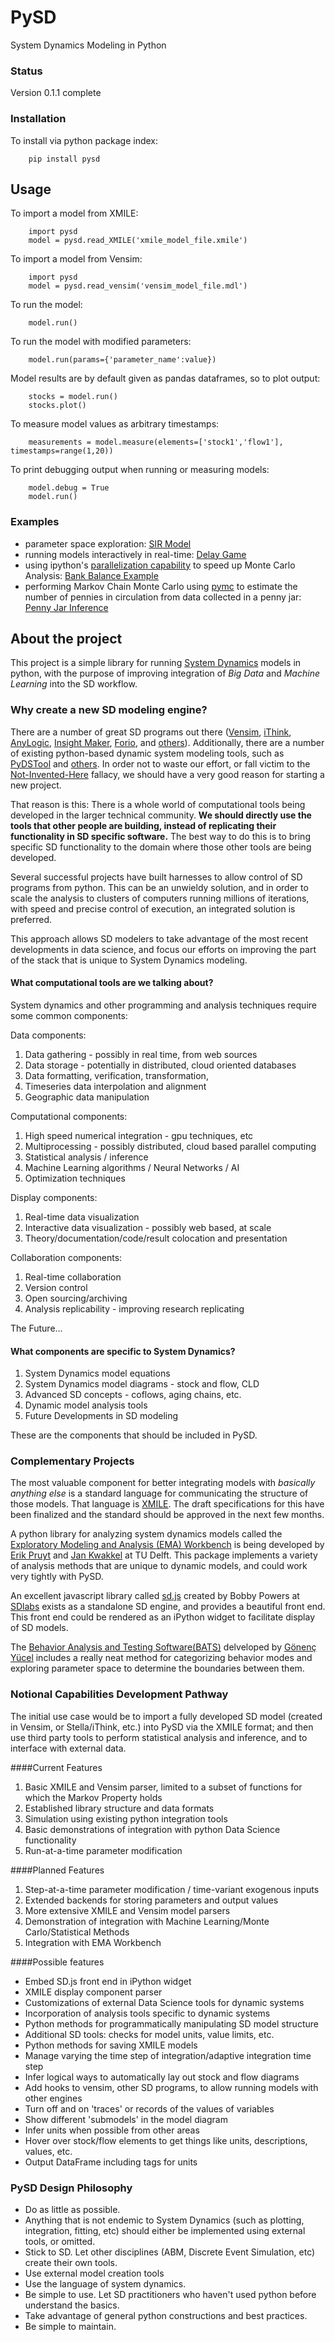 PySD
====

System Dynamics Modeling in Python

### Status
Version 0.1.1 complete

### Installation
To install via python package index:
```
    pip install pysd
```

## Usage
To import a model from XMILE:
```
    import pysd
    model = pysd.read_XMILE('xmile_model_file.xmile')
``` 
To import a model from Vensim:
```
    import pysd
    model = pysd.read_vensim('vensim_model_file.mdl')
```
To run the model:
```
    model.run()
```
To run the model with modified parameters:
```
    model.run(params={'parameter_name':value})
```
Model results are by default given as pandas dataframes, so to plot output:
```
    stocks = model.run()
    stocks.plot()
```
To measure model values as arbitrary timestamps:
```
    measurements = model.measure(elements=['stock1','flow1'], timestamps=range(1,20))
```
To print debugging output when running or measuring models:
``` 
    model.debug = True
    model.run()
```

### Examples

- parameter space exploration: [SIR Model](http://nbviewer.ipython.org/github/JamesPHoughton/pysd/blob/master/example_models/SIR/SIR%20Exploration.ipynb)
- running models interactively in real-time: [Delay Game](http://nbviewer.ipython.org/github/JamesPHoughton/pysd/blob/master/example_models/Delay%20Game/Nth%20Order%20Delay%20Demo.ipynb)
- using ipython's [parallelization capability](http://ipython.org/ipython-doc/dev/parallel/parallel_intro.html) to speed up Monte Carlo Analysis: [Bank Balance Example](http://nbviewer.ipython.org/github/JamesPHoughton/pysd/blob/master/example_models/Bank%20Balance/Parallel%20Monte%20Carlo%20Simulation.ipynb)
- performing Markov Chain Monte Carlo using [pymc](http://pymc-devs.github.io/pymc/README.html) to estimate the number of pennies in circulation from data collected in a penny jar: [Penny Jar Inference](http://nbviewer.ipython.org/github/JamesPHoughton/pysd/blob/master/example_models/Penny%20Jar/Penny%20Jar.ipynb)


## About the project
This project is a simple library for running [System Dynamics](http://en.wikipedia.org/wiki/System_dynamics) models in python, with the purpose of improving integration of *Big Data* and *Machine Learning* into the SD workflow. 

### Why create a new SD modeling engine?

There are a number of great SD programs out there ([Vensim](http://vensim.com/), [iThink](http://www.iseesystems.com/Softwares/Business/ithinkSoftware.aspx), [AnyLogic](http://www.anylogic.com/system-dynamics), [Insight Maker](http://insightmaker.com/), [Forio](http://forio.com/), and [others](http://en.wikipedia.org/wiki/List_of_system_dynamics_software)). Additionally, there are a number of existing python-based dynamic system modeling tools, such as [PyDSTool](http://www.ni.gsu.edu/~rclewley/PyDSTool/FrontPage.html) and [others](http://www.scipy.org/topical-software.html#dynamical-systems). In order not to waste our effort, or fall victim to the [Not-Invented-Here](http://en.wikipedia.org/wiki/Not_invented_here) fallacy, we should have a very good reason for starting a new project. 

That reason is this: There is a whole world of computational tools being developed in the larger technical community. **We should directly use the tools that other people are building, instead of replicating their functionality in SD specific software.** The best way to do this is to bring specific SD functionality to the domain where those other tools are being developed. 

Several successful projects have built harnesses to allow control of SD programs from python. This can be an unwieldy solution, and in order to scale the analysis to clusters of computers running millions of iterations, with speed and precise control of execution, an integrated solution is preferred.

This approach allows SD modelers to take advantage of the most recent developments in data science, and focus our efforts on improving the part of the stack that is unique to System Dynamics modeling.

#### What computational tools are we talking about?

System dynamics and other programming and analysis techniques require some common components:

Data components:

1. Data gathering - possibly in real time, from web sources
2. Data storage - potentially in distributed, cloud oriented databases
4. Data formatting, verification, transformation, 
5. Timeseries data interpolation and alignment
5. Geographic data manipulation

Computational components:

1. High speed numerical integration - gpu techniques, etc
2. Multiprocessing - possibly distributed, cloud based parallel computing
7. Statistical analysis / inference
8. Machine Learning algorithms / Neural Networks / AI
9. Optimization techniques

Display components:

1. Real-time data visualization 
2. Interactive data visualization - possibly web based, at scale
3. Theory/documentation/code/result colocation and presentation

Collaboration components:

1. Real-time collaboration
2. Version control
4. Open sourcing/archiving
3. Analysis replicability - improving research replicating

The Future...

#### What components are specific to System Dynamics?

1. System Dynamics model equations
3. System Dynamics model diagrams - stock and flow, CLD
3. Advanced SD concepts - coflows, aging chains, etc.
4. Dynamic model analysis tools
4. Future Developments in SD modeling

These are the components that should be included in PySD.

### Complementary Projects

The most valuable component for better integrating models with *basically anything else* is a standard language for communicating the structure of those models. That language is [XMILE](http://www.iseesystems.com/community/support/XMILE.aspx). The draft specifications for this have been finalized and the standard should be approved in the next few months.

A python library for analyzing system dynamics models called the [Exploratory Modeling and Analysis (EMA) Workbench](http://simulation.tbm.tudelft.nl/ema-workbench/contents.html) is being developed by [Erik Pruyt](http://www.tbm.tudelft.nl/en/about-faculty/departments/multi-actor-systems/policy-analysis/people/erik-pruyt/) and [Jan Kwakkel](https://github.com/quaquel) at TU Delft. This package implements a variety of analysis methods that are unique to dynamic models, and could work very tightly with PySD. 

An excellent javascript library called [sd.js](https://github.com/bpowers/sd.js/tree/master) created by Bobby Powers at [SDlabs](http://sdlabs.io/) exists as a standalone SD engine, and provides a beautiful front end. This front end could be rendered as an iPython widget to facilitate display of SD models.

The [Behavior Analysis and Testing Software(BATS)](http://www.ie.boun.edu.tr/labs/sesdyn/projects/bats/index.html) delveloped by [Gönenç Yücel](http://www.ie.boun.edu.tr/people/pages/yucel.html) includes a really neat method for categorizing behavior modes and exploring parameter space to determine the boundaries between them.

### Notional Capabilities Development Pathway

The initial use case would be to import a fully developed SD model (created in Vensim, or Stella/iThink, etc.) into PySD via the XMILE format; and then use third party tools to perform statistical analysis and inference, and to interface with external data.

####Current Features

1. Basic XMILE and Vensim parser, limited to a subset of functions for which the Markov Property holds
4. Established library structure and data formats
4. Simulation using existing python integration tools
5. Basic demonstrations of integration with python Data Science functionality
6. Run-at-a-time parameter modification

####Planned Features

1. Step-at-a-time parameter modification / time-variant exogenous inputs
2. Extended backends for storing parameters and output values
3. More extensive XMILE and Vensim model parsers
4. Demonstration of integration with Machine Learning/Monte Carlo/Statistical Methods
5. Integration with EMA Workbench

####Possible features

- Embed SD.js front end in iPython widget
- XMILE display component parser
- Customizations of external Data Science tools for dynamic systems
- Incorporation of analysis tools specific to dynamic systems
- Python methods for programmatically manipulating SD model structure
- Additional SD tools: checks for model units, value limits, etc.
- Python methods for saving XMILE models
- Manage varying the time step of integration/adaptive integration time step
- Infer logical ways to automatically lay out stock and flow diagrams
- Add hooks to vensim, other SD programs, to allow running models with other engines
- Turn off and on 'traces' or records of the values of variables
- Show different 'submodels' in the model diagram
- Infer units when possible from other areas
- Hover over stock/flow elements to get things like units, descriptions, values, etc.
- Output DataFrame including tags for units


### PySD Design Philosophy

- Do as little as possible. 
 - Anything that is not endemic to System Dynamics (such as plotting, integration, fitting, etc) should either be implemented using external tools, or omitted. 
 - Stick to SD. Let other disciplines (ABM, Discrete Event Simulation, etc) create their own tools.
 - Use external model creation tools
- Use the language of system dynamics.
- Be simple to use. Let SD practitioners who haven't used python before understand the basics.
- Take advantage of general python constructions and best practices.
- Be simple to maintain.    

